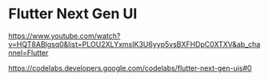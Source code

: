# Flutter Next Gen UI

https://www.youtube.com/watch?v=HQT8ABlgsq0&list=PLOU2XLYxmsIK3U6yyp5vsBXFHDpC0XTXV&ab_channel=Flutter

https://codelabs.developers.google.com/codelabs/flutter-next-gen-uis#0

